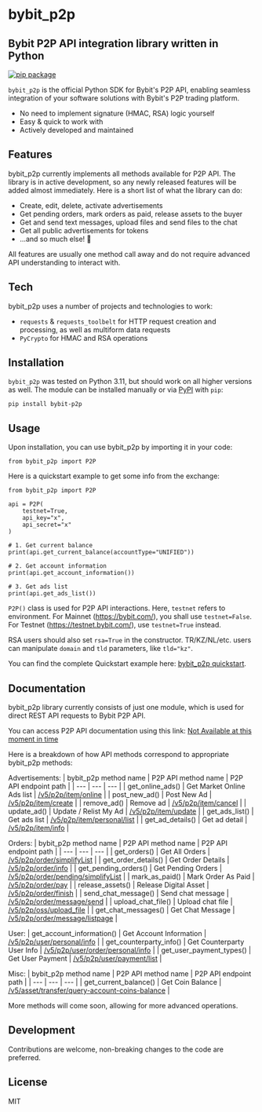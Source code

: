 # bybit_p2p
## Bybit P2P API integration library written in Python

[![pip package](https://img.shields.io/pypi/v/bybit-p2p)](https://pypi.org/project/bybit-p2p/)

`bybit_p2p` is the official Python SDK for Bybit's P2P API, enabling seamless integration of your software solutions with Bybit's P2P trading platform.

- No need to implement signature (HMAC, RSA) logic yourself
- Easy & quick to work with
- Actively developed and maintained

## Features

bybit_p2p currently implements all methods available for P2P API. The library is in active development, so any newly released features will be added almost immediately. Here is a short list of what the library can do:

- Create, edit, delete, activate advertisements
- Get pending orders, mark orders as paid, release assets to the buyer
- Get and send text messages, upload files and send files to the chat
- Get all public advertisements for tokens
- ...and so much else! 🌟

All features are usually one method call away and do not require advanced API understanding to interact with.

## Tech

bybit_p2p uses a number of projects and technologies to work:

- `requests` & `requests_toolbelt` for HTTP request creation and processing, as well as multiform data requests
- `PyCrypto` for HMAC and RSA operations

## Installation

`bybit_p2p` was tested on Python 3.11, but should work on all higher versions as well. The module can be installed manually or via [PyPI](https://pypi.org/project/pybit/) with `pip`:
```
pip install bybit-p2p
```

## Usage

Upon installation, you can use bybit_p2p by importing it in your code:
```
from bybit_p2p import P2P
```

Here is a quickstart example to get some info from the exchange:
```
from bybit_p2p import P2P

api = P2P(
    testnet=True,
    api_key="x",
    api_secret="x"
)

# 1. Get current balance
print(api.get_current_balance(accountType="UNIFIED"))

# 2. Get account information
print(api.get_account_information())

# 3. Get ads list
print(api.get_ads_list())
```

`P2P()` class is used for P2P API interactions. Here, `testnet` refers to environment. For Mainnet (https://bybit.com/), you shall use `testnet=False`. For Testnet (https://testnet.bybit.com/), use `testnet=True` instead.

RSA users should also set `rsa=True` in the constructor. TR/KZ/NL/etc. users can manipulate `domain` and `tld` parameters, like `tld="kz"`.

You can find the complete Quickstart example here: [bybit_p2p quickstart](https://github.com/kolya5544/bybit_p2p/blob/master/examples/quickstart.py).

## Documentation

bybit_p2p library currently consists of just one module, which is used for direct REST API requests to Bybit P2P API.

You can access P2P API documentation using this link: [Not Available at this moment in time](https://google.com/)

Here is a breakdown of how API methods correspond to appropriate bybit_p2p methods:

Advertisements:
| bybit_p2p method name | P2P API method name | P2P API endpoint path |
| --- | --- | --- |
| get_online_ads() | Get Market Online Ads list | [/v5/p2p/item/online](https://bybit-exchange.github.io/docs/p2p/ad/online-ad-list) |
| post_new_ad() | Post New Ad | [/v5/p2p/item/create](https://bybit-exchange.github.io/docs/p2p/ad/post-new-ad) |
| remove_ad() | Remove ad | [/v5/p2p/item/cancel](https://bybit-exchange.github.io/docs/p2p/ad/remove-ad) |
| update_ad() | Update / Relist My Ad | [/v5/p2p/item/update](https://bybit-exchange.github.io/docs/p2p/ad/update-list-ad) |
| get_ads_list() | Get ads list | [/v5/p2p/item/personal/list](https://bybit-exchange.github.io/docs/p2p/ad/ad-list) |
| get_ad_details() | Get ad detail | [/v5/p2p/item/info](https://bybit-exchange.github.io/docs/p2p/ad/ad-detail) |

Orders:
| bybit_p2p method name | P2P API method name | P2P API endpoint path |
| --- | --- | --- |
| get_orders() | Get All Orders | [/v5/p2p/order/simplifyList](https://bybit-exchange.github.io/docs/p2p/order/order-list) |
| get_order_details() | Get Order Details | [/v5/p2p/order/info](https://bybit-exchange.github.io/docs/p2p/order/order-detail) |
| get_pending_orders() | Get Pending Orders | [/v5/p2p/order/pending/simplifyList](https://bybit-exchange.github.io/docs/p2p/order/pending-order) |
| mark_as_paid() | Mark Order As Paid | [/v5/p2p/order/pay](https://bybit-exchange.github.io/docs/p2p/order/mark-order-as-paid) |
| release_assets() | Release Digital Asset | [/v5/p2p/order/finish](https://bybit-exchange.github.io/docs/p2p/order/release-digital-asset) |
| send_chat_message() | Send chat message | [/v5/p2p/order/message/send](https://bybit-exchange.github.io/docs/p2p/order/send-chat-msg) |
| upload_chat_file() | Upload chat file | [/v5/p2p/oss/upload_file](https://bybit-exchange.github.io/docs/p2p/order/upload-chat-file) |
| get_chat_messages() | Get Chat Message | [/v5/p2p/order/message/listpage](https://bybit-exchange.github.io/docs/p2p/order/chat-msg) |


User:
| get_account_information() | Get Account Information | [/v5/p2p/user/personal/info](https://bybit-exchange.github.io/docs/p2p/user/acct-info) |
| get_counterparty_info() | Get Counterparty User Info | [/v5/p2p/user/order/personal/info](https://bybit-exchange.github.io/docs/p2p/user/counterparty-user-info) |
| get_user_payment_types() | Get User Payment | [/v5/p2p/user/payment/list](https://bybit-exchange.github.io/docs/p2p/user/user-payment) |

Misc:
| bybit_p2p method name | P2P API method name | P2P API endpoint path |
| --- | --- | --- |
| get_current_balance() | Get Coin Balance | [/v5/asset/transfer/query-account-coins-balance](https://bybit-exchange.github.io/docs/p2p/all-balance) |

More methods will come soon, allowing for more advanced operations.

## Development

Contributions are welcome, non-breaking changes to the code are preferred.

## License

MIT
